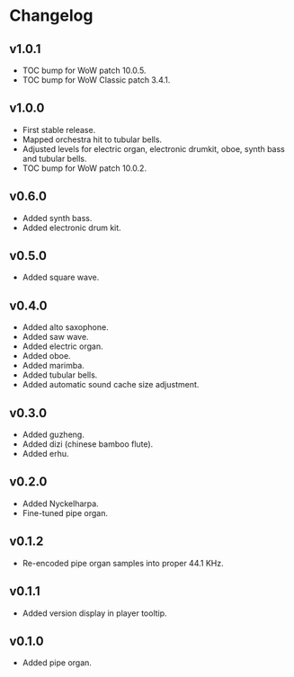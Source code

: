 Changelog
=========

v1.0.1
------
* TOC bump for WoW patch 10.0.5.
* TOC bump for WoW Classic patch 3.4.1.

v1.0.0
------
* First stable release.
* Mapped orchestra hit to tubular bells.
* Adjusted levels for electric organ, electronic drumkit, oboe, synth bass and tubular bells.
* TOC bump for WoW patch 10.0.2.

v0.6.0
------
* Added synth bass.
* Added electronic drum kit.

v0.5.0
------
* Added square wave.

v0.4.0
------
* Added alto saxophone.
* Added saw wave.
* Added electric organ.
* Added oboe.
* Added marimba.
* Added tubular bells.
* Added automatic sound cache size adjustment.

v0.3.0
------
* Added guzheng.
* Added dizi (chinese bamboo flute).
* Added erhu.

v0.2.0
------
* Added Nyckelharpa.
* Fine-tuned pipe organ.

v0.1.2
------
* Re-encoded pipe organ samples into proper 44.1 KHz.

v0.1.1
------
* Added version display in player tooltip.

v0.1.0
------
* Added pipe organ.
